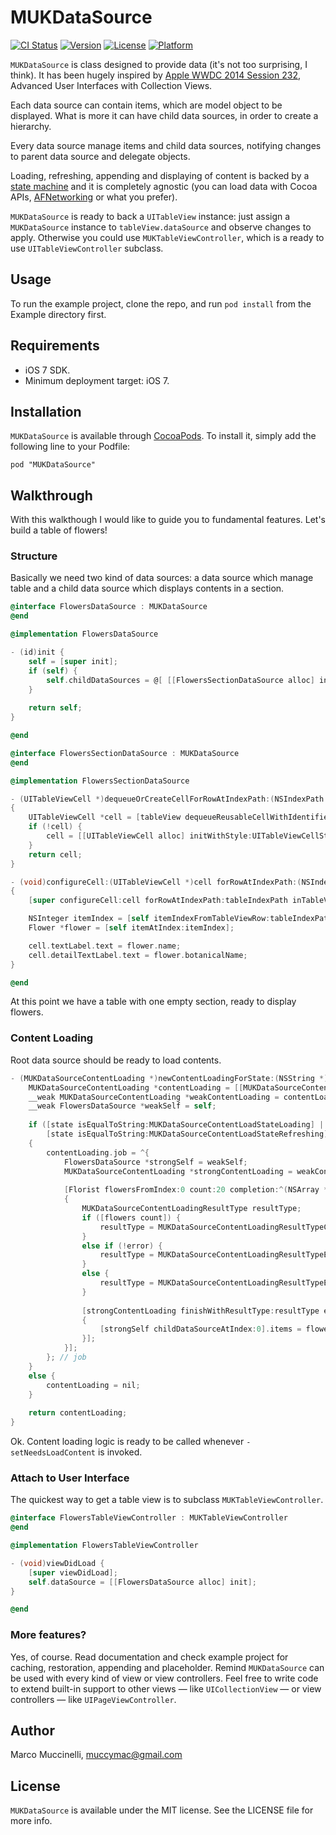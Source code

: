 # MUKDataSource

[![CI Status](http://img.shields.io/travis/muccy/MUKDataSource.svg?style=flat)](https://travis-ci.org/muccy/MUKDataSource)
[![Version](https://img.shields.io/cocoapods/v/MUKDataSource.svg?style=flat)](http://cocoadocs.org/docsets/MUKDataSource)
[![License](https://img.shields.io/cocoapods/l/MUKDataSource.svg?style=flat)](http://cocoadocs.org/docsets/MUKDataSource)
[![Platform](https://img.shields.io/cocoapods/p/MUKDataSource.svg?style=flat)](http://cocoadocs.org/docsets/MUKDataSource)

`MUKDataSource` is class designed to provide data (it's not too surprising, I think). It has been hugely inspired by [Apple WWDC 2014 Session 232](https://developer.apple.com/videos/wwdc/2014/?id=232), Advanced User Interfaces with Collection Views.
 
Each data source can contain items, which are model object to be displayed. What is more it can have child data sources, in order to create a hierarchy.

Every data source manage items and child data sources, notifying changes to parent data source and delegate objects.

Loading, refreshing, appending and displaying of content is backed by a [state machine](https://github.com/blakewatters/TransitionKit) and it is completely agnostic (you can load data with Cocoa APIs, [AFNetworking](https://github.com/AFNetworking/AFNetworking) or what you prefer).

`MUKDataSource` is ready to back a `UITableView` instance: just assign a `MUKDataSource` instance to `tableView.dataSource` and observe changes to apply. Otherwise you could use `MUKTableViewController`, which is a ready to use `UITableViewController` subclass.

## Usage

To run the example project, clone the repo, and run `pod install` from the Example directory first.

## Requirements

* iOS 7 SDK.
* Minimum deployment target: iOS 7.

## Installation

`MUKDataSource` is available through [CocoaPods](http://cocoapods.org). To install
it, simply add the following line to your Podfile:

    pod "MUKDataSource"
	
## Walkthrough

With this walkthough I would like to guide you to fundamental features. Let's build a table of flowers!

### Structure

Basically we need two kind of data sources: a data source which manage table and a child data source which displays contents in a section.

```objective-c
@interface FlowersDataSource : MUKDataSource
@end

@implementation FlowersDataSource 

- (id)init {
	self = [super init];
	if (self) {
		self.childDataSources = @[ [[FlowersSectionDataSource alloc] init] ];
	}
	
	return self;
}

@end
```

```objective-c
@interface FlowersSectionDataSource : MUKDataSource
@end

@implementation FlowersSectionDataSource

- (UITableViewCell *)dequeueOrCreateCellForRowAtIndexPath:(NSIndexPath *)tableIndexPath inTableView:(UITableView *)tableView
{
	UITableViewCell *cell = [tableView dequeueReusableCellWithIdentifier:@"Cell"];
    if (!cell) {
        cell = [[UITableViewCell alloc] initWithStyle:UITableViewCellStyleSubtitle reuseIdentifier:@"Cell"];
    }
    return cell;
}

- (void)configureCell:(UITableViewCell *)cell forRowAtIndexPath:(NSIndexPath *)tableIndexPath inTableView:(UITableView *)tableView
{
	[super configureCell:cell forRowAtIndexPath:tableIndexPath inTableView:tableView];

    NSInteger itemIndex = [self itemIndexFromTableViewRow:tableIndexPath.row checkingBounds:YES];
    Flower *flower = [self itemAtIndex:itemIndex];

    cell.textLabel.text = flower.name;
    cell.detailTextLabel.text = flower.botanicalName;
}

@end
```

At this point we have a table with one empty section, ready to display flowers.

### Content Loading

Root data source should be ready to load contents.

```objective-c
- (MUKDataSourceContentLoading *)newContentLoadingForState:(NSString *)state {
    MUKDataSourceContentLoading *contentLoading = [[MUKDataSourceContentLoading alloc] init];
    __weak MUKDataSourceContentLoading *weakContentLoading = contentLoading;
    __weak FlowersDataSource *weakSelf = self;
 
    if ([state isEqualToString:MUKDataSourceContentLoadStateLoading] ||
		[state isEqualToString:MUKDataSourceContentLoadStateRefreshing])
	{
        contentLoading.job = ^{
            FlowersDataSource *strongSelf = weakSelf;
            MUKDataSourceContentLoading *strongContentLoading = weakContentLoading;
            			
            [Florist flowersFromIndex:0 count:20 completion:^(NSArray *flowers, NSError *error)
            {
                MUKDataSourceContentLoadingResultType resultType;
				if ([flowers count]) {
					resultType = MUKDataSourceContentLoadingResultTypeComplete;
				}
				else if (!error) {
					resultType = MUKDataSourceContentLoadingResultTypeEmpty;
				}
				else {
					resultType = MUKDataSourceContentLoadingResultTypeError;
				}
     
                [strongContentLoading finishWithResultType:resultType error:error update:^
                {
                    [strongSelf childDataSourceAtIndex:0].items = flowers;
                }];
            }];
        }; // job
    }
    else {
        contentLoading = nil;
    }
    
    return contentLoading;
}
```

Ok. Content loading logic is ready to be called whenever `-setNeedsLoadContent` is invoked.

### Attach to User Interface

The quickest way to get a table view is to subclass `MUKTableViewController`.

```objective-c
@interface FlowersTableViewController : MUKTableViewController
@end

@implementation FlowersTableViewController

- (void)viewDidLoad {
    [super viewDidLoad];
    self.dataSource = [[FlowersDataSource alloc] init];
}

@end
```

### More features?

Yes, of course. Read documentation and check example project for caching, restoration, appending and placeholder.
Remind `MUKDataSource` can be used with every kind of view or view controllers. Feel free to write code to extend built-in support to other views — like `UICollectionView` — or view controllers — like `UIPageViewController`.

## Author

Marco Muccinelli, muccymac@gmail.com

## License

`MUKDataSource` is available under the MIT license. See the LICENSE file for more info.
